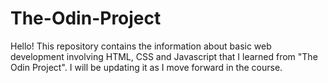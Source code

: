 # The-Odin-Project

Hello! This repository contains the information about basic web development involving HTML, CSS and Javascript that I learned from "The Odin Project". I will be updating it as I move forward in the course.
